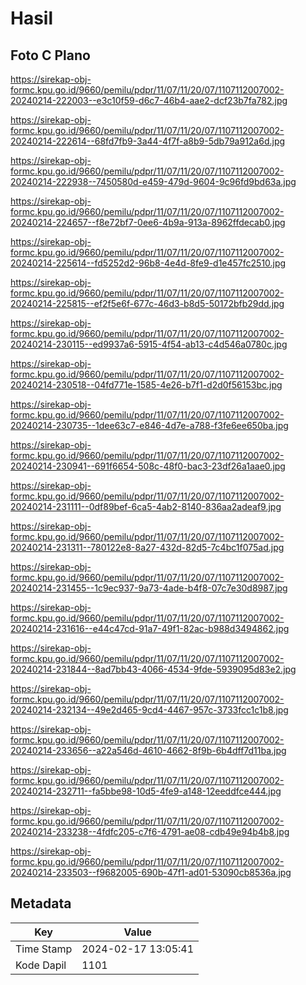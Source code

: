 # Hasil

## Foto C Plano

https://sirekap-obj-formc.kpu.go.id/9660/pemilu/pdpr/11/07/11/20/07/1107112007002-20240214-222003--e3c10f59-d6c7-46b4-aae2-dcf23b7fa782.jpg

https://sirekap-obj-formc.kpu.go.id/9660/pemilu/pdpr/11/07/11/20/07/1107112007002-20240214-222614--68fd7fb9-3a44-4f7f-a8b9-5db79a912a6d.jpg

https://sirekap-obj-formc.kpu.go.id/9660/pemilu/pdpr/11/07/11/20/07/1107112007002-20240214-222938--7450580d-e459-479d-9604-9c96fd9bd63a.jpg

https://sirekap-obj-formc.kpu.go.id/9660/pemilu/pdpr/11/07/11/20/07/1107112007002-20240214-224657--f8e72bf7-0ee6-4b9a-913a-8962ffdecab0.jpg

https://sirekap-obj-formc.kpu.go.id/9660/pemilu/pdpr/11/07/11/20/07/1107112007002-20240214-225614--fd5252d2-96b8-4e4d-8fe9-d1e457fc2510.jpg

https://sirekap-obj-formc.kpu.go.id/9660/pemilu/pdpr/11/07/11/20/07/1107112007002-20240214-225815--ef2f5e6f-677c-46d3-b8d5-50172bfb29dd.jpg

https://sirekap-obj-formc.kpu.go.id/9660/pemilu/pdpr/11/07/11/20/07/1107112007002-20240214-230115--ed9937a6-5915-4f54-ab13-c4d546a0780c.jpg

https://sirekap-obj-formc.kpu.go.id/9660/pemilu/pdpr/11/07/11/20/07/1107112007002-20240214-230518--04fd771e-1585-4e26-b7f1-d2d0f56153bc.jpg

https://sirekap-obj-formc.kpu.go.id/9660/pemilu/pdpr/11/07/11/20/07/1107112007002-20240214-230735--1dee63c7-e846-4d7e-a788-f3fe6ee650ba.jpg

https://sirekap-obj-formc.kpu.go.id/9660/pemilu/pdpr/11/07/11/20/07/1107112007002-20240214-230941--691f6654-508c-48f0-bac3-23df26a1aae0.jpg

https://sirekap-obj-formc.kpu.go.id/9660/pemilu/pdpr/11/07/11/20/07/1107112007002-20240214-231111--0df89bef-6ca5-4ab2-8140-836aa2adeaf9.jpg

https://sirekap-obj-formc.kpu.go.id/9660/pemilu/pdpr/11/07/11/20/07/1107112007002-20240214-231311--780122e8-8a27-432d-82d5-7c4bc1f075ad.jpg

https://sirekap-obj-formc.kpu.go.id/9660/pemilu/pdpr/11/07/11/20/07/1107112007002-20240214-231455--1c9ec937-9a73-4ade-b4f8-07c7e30d8987.jpg

https://sirekap-obj-formc.kpu.go.id/9660/pemilu/pdpr/11/07/11/20/07/1107112007002-20240214-231616--e44c47cd-91a7-49f1-82ac-b988d3494862.jpg

https://sirekap-obj-formc.kpu.go.id/9660/pemilu/pdpr/11/07/11/20/07/1107112007002-20240214-231844--8ad7bb43-4066-4534-9fde-5939095d83e2.jpg

https://sirekap-obj-formc.kpu.go.id/9660/pemilu/pdpr/11/07/11/20/07/1107112007002-20240214-232134--49e2d465-9cd4-4467-957c-3733fcc1c1b8.jpg

https://sirekap-obj-formc.kpu.go.id/9660/pemilu/pdpr/11/07/11/20/07/1107112007002-20240214-233656--a22a546d-4610-4662-8f9b-6b4dff7d11ba.jpg

https://sirekap-obj-formc.kpu.go.id/9660/pemilu/pdpr/11/07/11/20/07/1107112007002-20240214-232711--fa5bbe98-10d5-4fe9-a148-12eeddfce444.jpg

https://sirekap-obj-formc.kpu.go.id/9660/pemilu/pdpr/11/07/11/20/07/1107112007002-20240214-233238--4fdfc205-c7f6-4791-ae08-cdb49e94b4b8.jpg

https://sirekap-obj-formc.kpu.go.id/9660/pemilu/pdpr/11/07/11/20/07/1107112007002-20240214-233503--f9682005-690b-47f1-ad01-53090cb8536a.jpg


## Metadata

| Key        | Value               |
| ---------- | ------------------- |
| Time Stamp | 2024-02-17 13:05:41 |
| Kode Dapil | 1101                |



